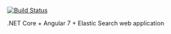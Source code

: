 
[![Build Status](https://dev.azure.com/sebab1243/YourHome/_apis/build/status/YourHome%20Dev?branchName=master)](https://dev.azure.com/sebab1243/YourHome/_build/latest?definitionId=4&branchName=master)

.NET Core + Angular 7 + Elastic Search web application
